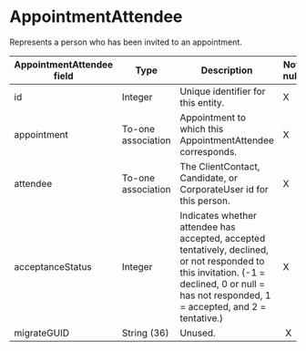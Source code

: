 # AppointmentAttendee

Represents a person who has been invited to an appointment.

| **AppointmentAttendee field** | **Type** | **Description** | **Not null** | **Read-only** |
| --- | --- | --- | --- | --- |
| id | Integer | Unique identifier for this entity. | X | X |
| appointment | To-one association | Appointment to which this AppointmentAttendee corresponds. | X | |
| attendee | To-one association | The ClientContact, Candidate, or CorporateUser id for this person. | X | |
| acceptanceStatus | Integer | Indicates whether attendee has accepted, accepted tentatively, declined, or not responded to this invitation. (-1 = declined, 0 or null = has not responded, 1 = accepted, and 2 = tentative.) | X | |
| migrateGUID | String (36) | Unused. |  X | | 